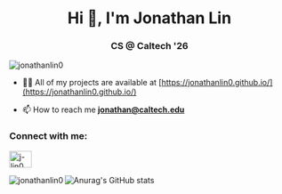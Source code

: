 <h1 align="center">Hi 👋, I'm Jonathan Lin</h1>
<h3 align="center">CS @ Caltech '26</h3>

<p align="left"> <img src="https://komarev.com/ghpvc/?username=jonathanlin0&label=Profile%20views&color=0e75b6&style=flat" alt="jonathanlin0" /> </p>

- 👨‍💻 All of my projects are available at [https://jonathanlin0.github.io/](https://jonathanlin0.github.io/)

- 📫 How to reach me **jonathan@caltech.edu**

<h3 align="left">Connect with me:</h3>
<p align="left">
<a href="https://linkedin.com/in/j-lin0" target="blank"><img align="center" src="https://raw.githubusercontent.com/rahuldkjain/github-profile-readme-generator/master/src/images/icons/Social/linked-in-alt.svg" alt="j-lin0" height="30" width="40" /></a>
</p>

<p><img align="left" src="https://github-readme-stats.vercel.app/api/top-langs?username=jonathanlin0&show_icons=true&locale=en&layout=compact" alt="jonathanlin0" /></p>

![Anurag's GitHub stats](https://github-readme-stats.vercel.app/api?username=jonathanlin0\&hide=prs,issues,contribs&show_icons=true&rank_icon=github)
